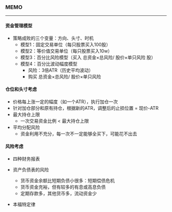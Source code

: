 ### MEMO

---------------------------------

#### 资金管理模型

- 策略成败的三个变量：方向、头寸、时机
  - 模型1：固定交易单位（每只股票买入100股）
  - 模型2：等价值交易单位（每只股票买入10w）
  - 模型3：百分比风险模型（买入 总资金×总风险/ 股价×单只风险 股）
  - 模型4：百分比波动幅度模型
    - 风险：3倍ATR（历史平均波动）
    - 购买 总资金×总风险/ 股价×单只风险

#### 仓位和头寸考虑

- 价格每上涨一定的幅度（如一个ATR），执行加仓一次
- 针对加仓部分和原有持仓，根据新的ATR，调整后的止损位置 = 现价-ATR
- 最大持仓上限
  - 一次交易资金比例 < 最大持仓上限
- 平均分配风险
  - 资金利用不充分，每一次不一定能够全买下，可能花不出去

#### 风险考虑

- 四种财务报表

- 资产负债表的风险
  - 货币资金余额比短期负债小很多：短期偿债危机
  - 货币资金充裕，但有较多的有息或高息负债
  - 定期存款多，其他货币多，流动资金少

- 本福特定律